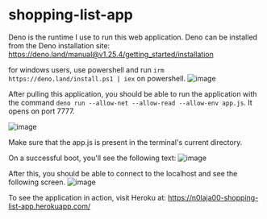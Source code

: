 # shopping-list-app

Deno is the runtime I use to run this web application. Deno can be installed from the Deno installation site: https://deno.land/manual@v1.25.4/getting_started/installation

for windows users, use powershell and run ```irm https://deno.land/install.ps1 | iex``` on powershell. 
![image](https://user-images.githubusercontent.com/73889850/192109397-5e0143c2-00c5-4649-9d4b-82b2f690c077.png)

After pulling this application, you should be able to run the application with the command ```deno run --allow-net --allow-read --allow-env app.js```. It opens on port 7777.

![image](https://user-images.githubusercontent.com/73889850/192109448-1b8260d4-dc05-4392-9492-29cd2e2819c9.png)

Make sure that the app.js is present in the terminal's current directory.

On a successful boot, you'll see the following text:
![image](https://user-images.githubusercontent.com/73889850/192109509-13f7c40d-fdcf-4e17-9e82-21dd7ff9e3ad.png)

After this, you should be able to connect to the localhost and see the following screen.
![image](https://user-images.githubusercontent.com/73889850/192109530-c75ab6ab-95ab-4a70-8186-ad3eae8562eb.png)


To see the application in action, visit Heroku at: https://n0laja00-shopping-list-app.herokuapp.com/
